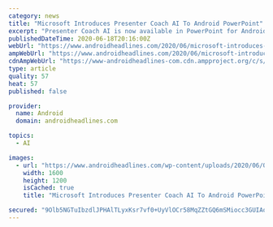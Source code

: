 ```yaml
---
category: news
title: "Microsoft Introduces Presenter Coach AI To Android PowerPoint"
excerpt: "Presenter Coach AI is now available in PowerPoint for Android ... The coach loads up with a timer counting down when to start. Then users simply walk through their presentation just as they would if they were speaking to a room of colleagues or in a ..."
publishedDateTime: 2020-06-18T20:16:00Z
webUrl: "https://www.androidheadlines.com/2020/06/microsoft-introduces-presenter-coach-ai-rehearsal-android-powerpoint.html"
ampWebUrl: "https://www.androidheadlines.com/2020/06/microsoft-introduces-presenter-coach-ai-rehearsal-android-powerpoint.html/amp"
cdnAmpWebUrl: "https://www-androidheadlines-com.cdn.ampproject.org/c/s/www.androidheadlines.com/2020/06/microsoft-introduces-presenter-coach-ai-rehearsal-android-powerpoint.html/amp"
type: article
quality: 57
heat: 57
published: false

provider:
  name: Android
  domain: androidheadlines.com

topics:
  - AI

images:
  - url: "https://www.androidheadlines.com/wp-content/uploads/2020/06/Office-PowerPoint-Presentet-Coach-AI-AH-2020.jpg"
    width: 1600
    height: 1200
    isCached: true
    title: "Microsoft Introduces Presenter Coach AI To Android PowerPoint"

secured: "9Olb5NGTuIbzdlJPHAlTLyxKsr7vf0+UyVlOCr58MqZZtGQ6mSMiocc3GUIAoRwqiDrHjftOEKrZ5vDFWIA9T0LBWTJJiyQWC0snP9qaihMukXAy7UqwzBrT2ieVKj6VxKLfVzFA6AnX3Y5f4xBCLD1ozP95RGEzgVUpeC0CddpgF8pqA/lSIMfhfj7g+pBFXNDBi8onk0iVprdRxS8vUw1rOap2qUyWBza1HLqoSComuzSTyVOf9x0x/tn0isR08yX+uhXJGa3wATf+P5r2RX5F3s2j26tdvd42Z4rJcQ9LijIMXZmQyUX9ApTF6T/CgNqYEJWMT6s4v6RAOMkIKg==;ULrvpBJWDjvPpBDUEH0PQg=="
---
```


